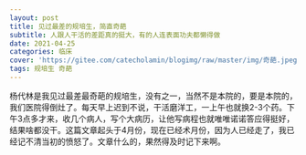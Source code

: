 ```yaml
---
layout: post
title: 见过最差的规培生，简直奇葩
subtitle: 人跟人干活的差距真的挺大，有的人连表面功夫都懒得做
date: 2021-04-25
categories: 临床 
cover: 'https://gitee.com/catecholamin/blogimg/raw/master/img/奇葩.jpeg'
tags: 规培生 奇葩
---
```

杨代林是我见过最差最奇葩的规培生，没有之一，当然不是本院的，要是本院的，我们医院得倒灶了。每天早上迟到不说，干活磨洋工，一上午也就换2-3个药。下午3点多才来，收几个病人，写个大病历，让他写病程也就唯唯诺诺答应得挺好，结果啥都没干。这篇文章起头于4月份，现在已经术月份，因为人已经走了，我已经记不清当初的愤怒了。文章什么的，果然得及时记下来啊。
